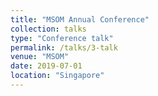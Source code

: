 ```yaml
---
title: "MSOM Annual Conference"
collection: talks
type: "Conference talk"
permalink: /talks/3-talk
venue: "MSOM"
date: 2019-07-01
location: "Singapore"
---
```

